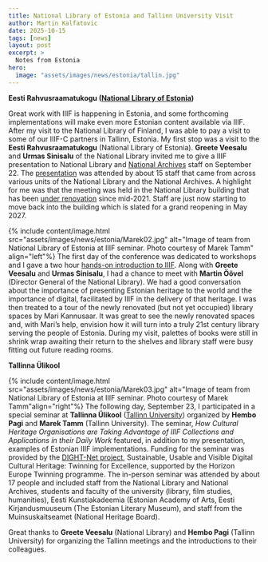 ```yaml
---
title: National Library of Estonia and Tallinn University Visit
author: Martin Kalfatovic
date: 2025-10-15
tags: [news]
layout: post
excerpt: >
  Notes from Estonia
hero:
  image: "assets/images/news/estonia/tallin.jpg"    
---
```


**Eesti Rahvusraamatukogu ([National Library of Estonia](https://www.rara.ee/en/))**

Great work with IIIF is happening in Estonia, and some forthcoming implementations will make even more Estonian content available via IIIF. After my visit to the National Library of Finland, I was able to pay a visit to some of our IIIF-C partners in Tallinn, Estonia. My first stop was a visit to the **Eesti Rahvusraamatukogu** (National Library of Estonia). **Greete Veesalu** and **Urmas Sinisalu** of the National Library invited me to give a IIIF presentation to National Library and [National Archives](https://www.ra.ee/en/) staff on September 22. The [presentation](https://doi.org/10.5281/zenodo.17295338) was attended by about 15 staff that came from across various units of the National Library and the National Archives. A highlight for me was that the meeting was held in the National Library building that has been [under renovation](https://www.rara.ee/en/rara/reconstruction/) since mid-2021. Staff are just now starting to move back into the building which is slated for a grand reopening in May 2027.

{% include content/image.html src="assets/images/news/estonia/Marek02.jpg" alt="Image of team from National Library of Estonia at IIIF seminar. Photo courtesy of Marek Tamm" align="left"%}
The first day of the conference was dedicated to workshops and I gave a two hour [hands-on introduction to IIIF](https://training.iiif.io/vra-workshop/index.html). Along with **Greete Veesalu** and **Urmas Sinisalu**, I had a chance to meet with **Martin Öövel** (Director General of the National Library). We had a good conversation about the importance of presenting Estonian heritage to the world and the importance of digital, facilitated by IIIF in the delivery of that heritage. I was then treated to a tour of the newly renovated (but not yet occupied) library spaces by Mari Kannusaar. It was great to see the newly renovated spaces and, with Mari’s help, envision how it will turn into a truly 21st century library serving the people of Estonia. During my visit, palettes of books were still in shrink wrap awaiting their return to the shelves and library staff were busy fitting out future reading rooms. 



**Tallinna Ülikool**

{% include content/image.html src="assets/images/news/estonia/Marek03.jpg" alt="Image of team from National Library of Estonia at IIIF seminar. Photo courtesy of Marek Tamm"align="right"%} The following day, September 23, I participated in a special seminar at **Tallinna Ülikool** ([Tallinn University](https://www.tlu.ee/en)) organized by **Hembo Pagi** and **Marek Tamm** (Tallinn University). The seminar, *How Cultural Heritage Organisations are Taking Advantage of IIIF Collections and Applications in their Daily Work* featured, in addition to my presentation, examples of Estonian IIIF implementations. Funding for the seminar was provided by the [DIGHT-Net project](https://dight-net.tlu.ee/), Sustainable, Usable and Visible Digital Cultural Heritage: Twinning for Excellence, supported by the Horizon Europe Twinning programme. The in-person seminar was attended by about 17 people and included staff from the National Library and National Archives, students and faculty of the university (library, film studies, humanities), Eesti Kunstiakadeemia (Estonian Academy of Arts, Eesti Kirjandusmuuseum (The Estonian Literary Museum), and staff from the Muinsuskaitseamet (National Heritage Board). 

Great thanks to **Greete Veesalu** (National Library) and **Hembo Pagi** (Tallinn University) for organizing the Tallinn meetings and the introductions to their colleagues. 

